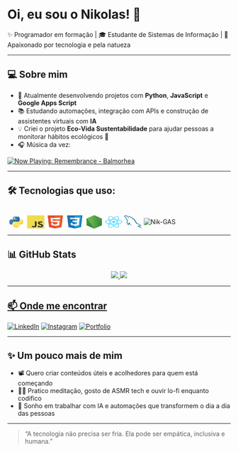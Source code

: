 # Oi, eu sou o Nikolas! 👋

✨ Programador em formação | 🎓 Estudante de Sistemas de Informação | 🌱 Apaixonado por tecnologia e pela natueza

---

## 💻 Sobre mim

- 🔭 Atualmente desenvolvendo projetos com **Python**, **JavaScript** e **Google Apps Script**
- 📚 Estudando automações, integração com APIs e construção de assistentes virtuais com **IA**
- 💡 Criei o projeto **Eco-Vida Sustentabilidade** para ajudar pessoas a monitorar hábitos ecológicos 🌱
- 🎧 Música da vez:

[![Now Playing: Remembrance - Balmorhea](https://img.shields.io/badge/🎵_Ouça-Quarta_Cadeira_%7C_Teto-1DB954?style=for-the-badge&logo=spotify&logoColor=white&labelColor=000000)](https://open.spotify.com/intl-pt/track/7xiw42KTmCcqfZNCZqUcnF?si=9cac6c1e55e347ca)

---

## 🛠️ Tecnologias que uso:

<div style="display: inline_block"><br>
  <img align="center" alt="Nik-Python" height="30" width="40" src="https://raw.githubusercontent.com/devicons/devicon/master/icons/python/python-original.svg">
  <img align="center" alt="Nik-Js" height="30" width="40" src="https://raw.githubusercontent.com/devicons/devicon/master/icons/javascript/javascript-original.svg">
  <img align="center" alt="Nik-HTML" height="30" width="40" src="https://raw.githubusercontent.com/devicons/devicon/master/icons/html5/html5-original.svg">
  <img align="center" alt="Nik-CSS" height="30" width="40" src="https://raw.githubusercontent.com/devicons/devicon/master/icons/css3/css3-original.svg">
  <img align="center" alt="Nik-Node" height="30" width="40" src="https://raw.githubusercontent.com/devicons/devicon/master/icons/nodejs/nodejs-original.svg">
  <img align="center" alt="Nik-React" height="30" width="40" src="https://raw.githubusercontent.com/devicons/devicon/master/icons/react/react-original.svg">
  <img align="center" alt="Nik-Mysql" height="30" width="40" src="https://raw.githubusercontent.com/devicons/devicon/master/icons/mysql/mysql-original.svg">
  <img align="center" alt="Nik-GAS" height="30" width="40" src="https://www.vectorlogo.zone/logos/google_script/google_script-icon.svg">
</div>

---

## 📊 GitHub Stats

<div align="center">
  <a href="https://github.com/nikolasmrt">
  <img height="160em" src="https://github-readme-stats.vercel.app/api?username=nikolasmrt&show_icons=true&theme=dracula&include_all_commits=true&count_private=true"/>
  <img height="160em" src="https://github-readme-stats.vercel.app/api/top-langs/?username=nikolasmrt&layout=compact&langs_count=7&theme=dracula"/>
</div>

---

## 📫 Onde me encontrar

[![LinkedIn](https://img.shields.io/badge/-LinkedIn-0A66C2?style=for-the-badge&logo=linkedin&logoColor=white)](https://www.linkedin.com/in/nikolas-martins-de-oliveira-3482812b1)
[![Instagram](https://img.shields.io/badge/-Instagram-E1306C?style=for-the-badge&logo=instagram&logoColor=white)](https://www.instagram.com/nnk.mrt)
[![Portfolio](https://img.shields.io/badge/-Portfólio-000?style=for-the-badge&logo=vercel&logoColor=white)](https://seuportfolio.com)

---

## ✨ Um pouco mais de mim

- 📽️ Quero criar conteúdos úteis e acolhedores para quem está começando
- 🧘‍♀️ Pratico meditação, gosto de ASMR tech e ouvir lo-fi enquanto codifico
- 🤖 Sonho em trabalhar com IA e automações que transformem o dia a dia das pessoas

---

> “A tecnologia não precisa ser fria. Ela pode ser empática, inclusiva e humana.”

